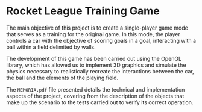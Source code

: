 # Rocket League Training Game

The main objective of this project is to create a single-player game mode that serves as a training for the original game. In this mode, the player controls a car with the objective of scoring goals in a goal, interacting with a ball within a field delimited by walls.

The development of this game has been carried out using the OpenGL library, which has allowed us to implement 3D graphics and simulate the physics necessary to realistically recreate the interactions between the car, the ball and the elements of the playing field.

The ```MEMORIA.pdf``` file presented details the technical and implementation aspects of the project, covering from the description of the objects that make up the scenario to the tests carried out to verify its correct operation.

